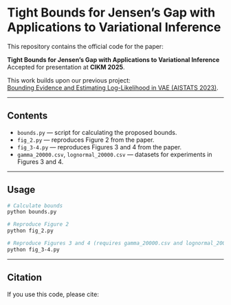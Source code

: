 # Tight Bounds for Jensen’s Gap with Applications to Variational Inference  

This repository contains the official code for the paper:  

**Tight Bounds for Jensen’s Gap with Applications to Variational Inference**  
Accepted for presentation at **CIKM 2025**.  

This work builds upon our previous project:  
[Bounding Evidence and Estimating Log-Likelihood in VAE (AISTATS 2023)](https://github.com/gmum/Bounding_Evidence_Estimating_LL).  

---

## Contents  

- `bounds.py` — script for calculating the proposed bounds.  
- `fig_2.py` — reproduces Figure 2 from the paper.  
- `fig_3-4.py` — reproduces Figures 3 and 4 from the paper.  
- `gamma_20000.csv`, `lognormal_20000.csv` — datasets for experiments in Figures 3 and 4.  

---

## Usage  

```bash
# Calculate bounds
python bounds.py

# Reproduce Figure 2
python fig_2.py

# Reproduce Figures 3 and 4 (requires gamma_20000.csv and lognormal_20000.csv)
python fig_3-4.py
```

---

## Citation

If you use this code, please cite:
